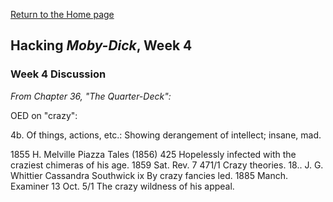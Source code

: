 [Return to the Home page](index.md)

## Hacking *Moby-Dick*, Week 4

### Week 4 Discussion

*From Chapter 36, "The Quarter-Deck":*

OED on "crazy":

4b. Of things, actions, etc.: Showing derangement of intellect; insane, mad.

1855   H. Melville Piazza Tales (1856) 425   Hopelessly infected with the craziest chimeras of his age.
1859   Sat. Rev. 7 471/1   Crazy theories.
18..   J. G. Whittier Cassandra Southwick ix   By crazy fancies led.
1885   Manch. Examiner 13 Oct. 5/1   The crazy wildness of his appeal.
